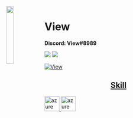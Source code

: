 <img align='left' src='https://cdn.discordapp.com/avatars/716081015734403092/a_978542c581aa635087b15015ddd90f12.gif?size=4096' width='20%'>

# View
**Discord: View#8989**

![](https://komarev.com/ghpvc/?username=View&color=de0021)
![](https://img.shields.io/badge/Discord-View#8989-red)

<p align="left">
   <a href="https://discord.gg/fJSEG3uaBq" target="_blank"> <img src="https://github-readme-stats.vercel.app/api?username=ViewTyZ&show_icons=true&bg_color=00,de0021,de0021&title_color=fff&text_color=fff" alt="View"/>
</p>

<h2 align="center">Skill</h2>

<p align="left"> </a> <a href="https://discord.gg/fJSEG3uaBq" target="_blank"> <img src="https://cdn.discordapp.com/attachments/876841802324402186/886364473508646912/1200px-Lua-Logo.svg.png" alt="azure" width="40" height="40"/> <a href="https://discord.gg/fJSEG3uaBq" target="_blank"> <img src="https://img2.thaipng.com/20180624/ygl/kisspng-php-computer-icons-logo-filename-extension-php-logo-5b3022cdbb7a50.1988404515298812937679.jpg" alt="azure" width="40" height="40"/> </p>
